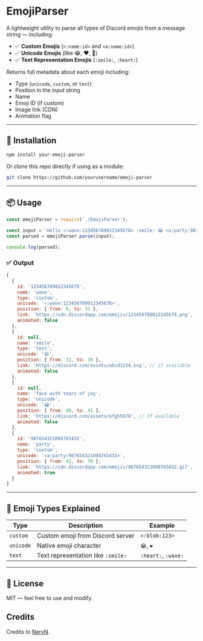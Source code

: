 # EmojiParser

A lightweight utility to parse all types of Discord emojis from a message string — including:

- ✅ **Custom Emojis** (`<:name:id>` and `<a:name:id>`)
- ✅ **Unicode Emojis** (like 😂, ❤️, 🐍)
- ✅ **Text Representation Emojis** (`:smile:`, `:heart:`)

Returns full metadata about each emoji including:
- Type (`unicode`, `custom`, or `text`)
- Position in the input string
- Name
- Emoji ID (if custom)
- Image link (CDN)
- Animation flag

---

## 🔧 Installation

```bash
npm install your-emoji-parser
````

Or clone this repo directly if using as a module:

```bash
git clone https://github.com/yourusername/emoji-parser
```

---

## 📦 Usage

```js
const emojiParser = require('./EmojiParser');

const input = 'Hello <:wave:123456789012345678> :smile: 😂 <a:party:987654321098765432>';
const parsed = emojiParser.parse(input);

console.log(parsed);
```

### ✅ Output

```js
[
  {
    id: '123456789012345678',
    name: 'wave',
    type: 'custom',
    unicode: '<:wave:123456789012345678>',
    position: { from: 6, to: 31 },
    link: 'https://cdn.discordapp.com/emojis/123456789012345678.png',
    animated: false
  },
  {
    id: null,
    name: 'smile',
    type: 'text',
    unicode: '😄',
    position: { from: 32, to: 39 },
    link: 'https://discord.com/assets/abcd1234.svg', // if available
    animated: false
  },
  {
    id: null,
    name: 'face with tears of joy',
    type: 'unicode',
    unicode: '😂',
    position: { from: 40, to: 41 },
    link: 'https://discord.com/assets/efgh5678', // if available
    animated: false
  },
  {
    id: '987654321098765432',
    name: 'party',
    type: 'custom',
    unicode: '<a:party:987654321098765432>',
    position: { from: 42, to: 70 },
    link: 'https://cdn.discordapp.com/emojis/987654321098765432.gif',
    animated: true
  }
]
```

---

## 🧠 Emoji Types Explained

| Type      | Description                        | Example             |
| --------- | ---------------------------------- | ------------------- |
| `custom`  | Custom emoji from Discord server   | `<:blob:123>`       |
| `unicode` | Native emoji character             | `😂`, `❤️`          |
| `text`    | Text representation like `:smile:` | `:heart:`, `:wave:` |

---

## 📜 License

MIT — feel free to use and modify.

## Credits

Credits to [NervN](https://github.com/NervN/discord-emojis).